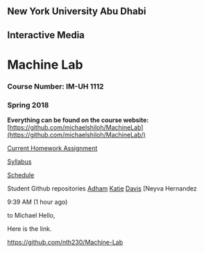## New York University Abu Dhabi
## Interactive Media
# Machine Lab
### Course Number: IM-UH 1112
### Spring 2018

**Everything can be found on the course website:**   
[https://github.com/michaelshiloh/MachineLab](https://github.com/michaelshiloh/MachineLab/)


[Current Homework
Assignment](https://github.com/michaelshiloh/MachineLab/blob/master/schedule.md#current-homework-assignment)

[Syllabus](syllabus.md)  

[Schedule](schedule.md)

Student Github repositories
[Adham](https://github.com/AdhamChakohi/machinelab)
[Katie](https://github.com/katielee6986/Machine-Lab)
[Davis](https://github.com/Davis-Teague/Machine-Lab-Spring-2018)
[Neyva Hernandez
	
9:39 AM (1 hour ago)
	
to Michael
Hello,

Here is the link. 

https://github.com/nth230/Machine-Lab 
